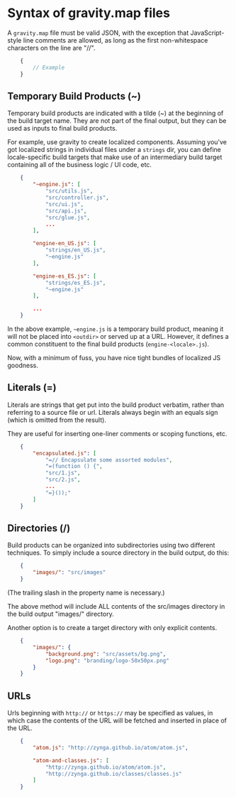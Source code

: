 Syntax of gravity.map files
===========================

A `gravity.map` file must be valid JSON, with the exception that
JavaScript-style line comments are allowed, as long as the first non-whitespace
characters on the line are "//".

```javascript
	{
		// Example
	}
```


Temporary Build Products (~)
----------------------------

Temporary build products are indicated with a tilde (~) at the beginning of the
build target name.  They are not part of the final output, but they can be used
as inputs to final build products.

For example, use gravity to create localized components.  Assuming you've got
localized strings in individual files under a `strings` dir, you can define
locale-specific build targets that make use of an intermediary build target
containing all of the business logic / UI code, etc.

```json
	{
		"~engine.js": [
			"src/utils.js",
			"src/controller.js",
			"src/ui.js",
			"src/api.js",
			"src/glue.js",
			...
		],

		"engine-en_US.js": [
			"strings/en_US.js",
			"~engine.js"
		],

		"engine-es_ES.js": [
			"strings/es_ES.js",
			"~engine.js"
		],

		...
	}
```

In the above example, `~engine.js` is a temporary build product, meaning it will
not be placed into `<outdir>` or served up at a URL.  However, it defines a
common constituent to the final build products (`engine-<locale>.js`).

Now, with a minimum of fuss, you have nice tight bundles of localized JS
goodness.


Literals (=)
------------

Literals are strings that get put into the build product verbatim, rather than
referring to a source file or url.  Literals always begin with an equals sign
(which is omitted from the result).

They are useful for inserting one-liner comments or scoping functions, etc.

```json
	{
		"encapsulated.js": [
			"=// Encapsulate some assorted modules",
			"=(function () {",
			"src/1.js",
			"src/2.js",
			...
			"=}());"
		]
	}
```


Directories (/)
---------------

Build products can be organized into subdirectories using two different
techniques.  To simply include a source directory in the build output, do this:

```json
	{
		"images/": "src/images"
	}
```

(The trailing slash in the property name is necessary.)

The above method will include ALL contents of the src/images directory in the
build output "images/" directory.

Another option is to create a target directory with only explicit contents.

```json
	{
		"images/": {
			"background.png": "src/assets/bg.png",
			"logo.png": "branding/logo-50x50px.png"
		}
	}
```


URLs
----

Urls beginning with `http://` or `https://` may be specified as values, in which
case the contents of the URL will be fetched and inserted in place of the URL.

```json
	{
		"atom.js": "http://zynga.github.io/atom/atom.js",

		"atom-and-classes.js": [
			"http://zynga.github.io/atom/atom.js",
			"http://zynga.github.io/classes/classes.js"
		]
	}
```
